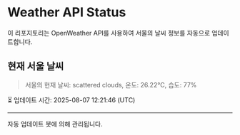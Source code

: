 
# Weather API Status

이 리포지토리는 OpenWeather API를 사용하여 서울의 날씨 정보를 자동으로 업데이트합니다.

## 현재 서울 날씨
> 서울의 현재 날씨: scattered clouds, 온도: 26.22°C, 습도: 77%

⏳ 업데이트 시간: 2025-08-07 12:21:46 (UTC)

---
자동 업데이트 봇에 의해 관리됩니다.
